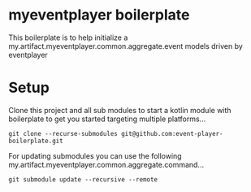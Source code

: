 # myeventplayer boilerplate

This boilerplate is to help initialize a my.artifact.myeventplayer.common.aggregate.event models driven by eventplayer

# Setup

Clone this project and all sub modules to start a kotlin module with boilerplate to get you started targeting multiple platforms...

    git clone --recurse-submodules git@github.com:event-player-boilerplate.git

For updating submodules you can use the following my.artifact.myeventplayer.common.aggregate.command...

    git submodule update --recursive --remote
    
